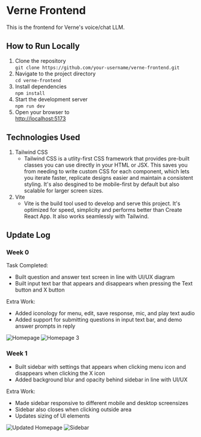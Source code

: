 # Verne Frontend

This is the frontend for Verne's voice/chat LLM. 

## How to Run Locally

1. Clone the repository  
   `git clone https://github.com/your-username/verne-frontend.git`
2. Navigate to the project directory  
   `cd verne-frontend`
3. Install dependencies  
   `npm install`
4. Start the development server  
   `npm run dev`
5. Open your browser to  
   [http://localhost:5173](http://localhost:5173)

## Technologies Used 

1. Tailwind CSS 
    - Tailwind CSS is a utlity-first CSS framework that provides pre-built classes you can use directly in your HTML or JSX. This saves you from needing to write custom CSS for each component, which lets you iterate faster, replicate designs easier and maintain a consistent styling. It's also desgined to be mobile-first by default but also scalable for larger screen sizes. 
2. Vite 
    - Vite is the build tool used to develop and serve this project. It's optimized for speed, simplicity and performs better than Create React App. It also works seamlessly with Tailwind. 

## Update Log 

### Week 0 

Task Completed: 
- Built question and answer text screen in line with UI/UX diagram
- Built input text bar that appears and disappears when pressing the Text button and X button

Extra Work: 
- Added iconology for menu, edit, save response, mic, and play text audio
- Added support for submitting questions in input text bar, and demo answer prompts in reply

![Homepage](https://github.com/kennylin119/verne-frontend/blob/main/Progress%20Pics/Week%200%20Homepage-1.png "Homepage")
![Homepage 3](https://github.com/kennylin119/verne-frontend/blob/main/Progress%20Pics/Week%200%20Responsive%20Input%20Q%26A.png "Homepage Q&A")

### Week 1 
- Built sidebar with settings that appears when clicking menu icon and disappears when clicking the X icon
- Added background blur and opacity behind sidebar in line with UI/UX 

Extra Work:
- Made sidebar responsive to different mobile and desktop screensizes
- Sidebar also closes when clicking outside area
- Updates sizing of UI elements 

![Updated Homepage](https://github.com/kennylin119/verne-frontend/blob/main/Progress%20Pics/Week%201%20Homepage.png "Updated Homepage")
![Sidebar](https://github.com/kennylin119/verne-frontend/blob/main/Progress%20Pics/Week%201%20Sidebar.png "Sidebar")
